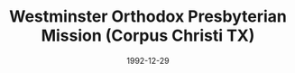 ---
date: &id001 1992-12-29
end_date: null
location:
  address: null
  city: Corpus Christi
  state: TX
minister: null
ministers: []
name: Westminster Orthodox Presbyterian Mission
names: null
origination_date: *id001
raw_data: MISSING
received_from: null
states:
- TX
status:
  active: false
  end_date: 1996-05-01
  reason: withdrawal
  received_from: null
  withdrawal_to: Reformed Presbyterian Church [U.S.]
title: Westminster Orthodox Presbyterian Mission (Corpus Christi TX)

---